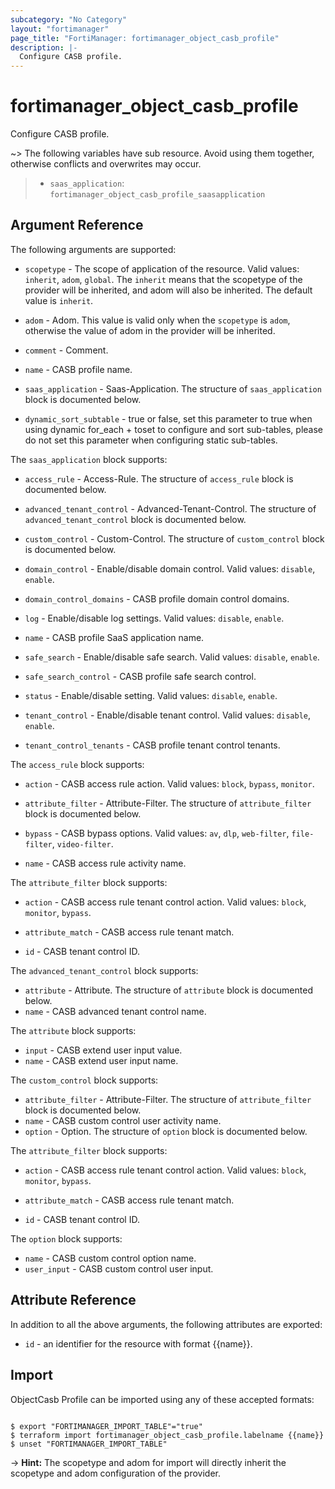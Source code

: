 ```yaml
---
subcategory: "No Category"
layout: "fortimanager"
page_title: "FortiManager: fortimanager_object_casb_profile"
description: |-
  Configure CASB profile.
---
```


# fortimanager_object_casb_profile
Configure CASB profile.

~> The following variables have sub resource. Avoid using them together, otherwise conflicts and overwrites may occur.
>- `saas_application`: `fortimanager_object_casb_profile_saasapplication`



## Argument Reference


The following arguments are supported:

* `scopetype` - The scope of application of the resource. Valid values: `inherit`, `adom`, `global`. The `inherit` means that the scopetype of the provider will be inherited, and adom will also be inherited. The default value is `inherit`.
* `adom` - Adom. This value is valid only when the `scopetype` is `adom`, otherwise the value of adom in the provider will be inherited.

* `comment` - Comment.
* `name` - CASB profile name.
* `saas_application` - Saas-Application. The structure of `saas_application` block is documented below.
* `dynamic_sort_subtable` - true or false, set this parameter to true when using dynamic for_each + toset to configure and sort sub-tables, please do not set this parameter when configuring static sub-tables.

The `saas_application` block supports:

* `access_rule` - Access-Rule. The structure of `access_rule` block is documented below.
* `advanced_tenant_control` - Advanced-Tenant-Control. The structure of `advanced_tenant_control` block is documented below.
* `custom_control` - Custom-Control. The structure of `custom_control` block is documented below.
* `domain_control` - Enable/disable domain control. Valid values: `disable`, `enable`.

* `domain_control_domains` - CASB profile domain control domains.
* `log` - Enable/disable log settings. Valid values: `disable`, `enable`.

* `name` - CASB profile SaaS application name.
* `safe_search` - Enable/disable safe search. Valid values: `disable`, `enable`.

* `safe_search_control` - CASB profile safe search control.
* `status` - Enable/disable setting. Valid values: `disable`, `enable`.

* `tenant_control` - Enable/disable tenant control. Valid values: `disable`, `enable`.

* `tenant_control_tenants` - CASB profile tenant control tenants.

The `access_rule` block supports:

* `action` - CASB access rule action. Valid values: `block`, `bypass`, `monitor`.

* `attribute_filter` - Attribute-Filter. The structure of `attribute_filter` block is documented below.
* `bypass` - CASB bypass options. Valid values: `av`, `dlp`, `web-filter`, `file-filter`, `video-filter`.

* `name` - CASB access rule activity name.

The `attribute_filter` block supports:

* `action` - CASB access rule tenant control action. Valid values: `block`, `monitor`, `bypass`.

* `attribute_match` - CASB access rule tenant match.
* `id` - CASB tenant control ID.

The `advanced_tenant_control` block supports:

* `attribute` - Attribute. The structure of `attribute` block is documented below.
* `name` - CASB advanced tenant control name.

The `attribute` block supports:

* `input` - CASB extend user input value.
* `name` - CASB extend user input name.

The `custom_control` block supports:

* `attribute_filter` - Attribute-Filter. The structure of `attribute_filter` block is documented below.
* `name` - CASB custom control user activity name.
* `option` - Option. The structure of `option` block is documented below.

The `attribute_filter` block supports:

* `action` - CASB access rule tenant control action. Valid values: `block`, `monitor`, `bypass`.

* `attribute_match` - CASB access rule tenant match.
* `id` - CASB tenant control ID.

The `option` block supports:

* `name` - CASB custom control option name.
* `user_input` - CASB custom control user input.


## Attribute Reference

In addition to all the above arguments, the following attributes are exported:
* `id` - an identifier for the resource with format {{name}}.

## Import

ObjectCasb Profile can be imported using any of these accepted formats:
```

$ export "FORTIMANAGER_IMPORT_TABLE"="true"
$ terraform import fortimanager_object_casb_profile.labelname {{name}}
$ unset "FORTIMANAGER_IMPORT_TABLE"
```
-> **Hint:** The scopetype and adom for import will directly inherit the scopetype and adom configuration of the provider.
